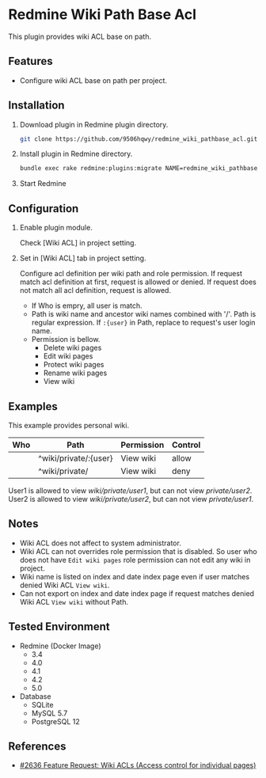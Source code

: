 # Redmine Wiki Path Base Acl

This plugin provides wiki ACL base on path.

## Features

-  Configure wiki ACL base on path per project.

## Installation

1. Download plugin in Redmine plugin directory.
   ```sh
   git clone https://github.com/9506hqwy/redmine_wiki_pathbase_acl.git
   ```
2. Install plugin in Redmine directory.
   ```sh
   bundle exec rake redmine:plugins:migrate NAME=redmine_wiki_pathbase_acl RAILS_ENV=production
   ```
3. Start Redmine

## Configuration

1. Enable plugin module.

   Check [Wiki ACL] in project setting.

2. Set in [Wiki ACL] tab in project setting.

   Configure acl definition per wiki path and role permission.
   If request match acl definition at first, request is allowed or denied.
   If request does not match all acl definition, request is allowed.

   - If Who is empry, all user is match.
   - Path is wiki name and ancestor wiki names combined with '/'.
     Path is regular expression.
     If `:{user}` in Path, replace to request's user login name.
   - Permission is bellow.
     - Delete wiki pages
     - Edit wiki pages
     - Protect wiki pages
     - Rename wiki pages
     - View wiki

## Examples

This example provides personal wiki.

| Who  | Path                  | Permission  | Control  |
| ---- | --------------------- | ----------- | -------- |
|      | ^wiki/private/:{user} | View wiki   | allow    |
|      | ^wiki/private/        | View wiki   | deny     |

User1 is allowed to view *wiki/private/user1*, but can not view *private/user2*.
User2 is allowed to view *wiki/private/user2*, but can not view *private/user1*.

## Notes

- Wiki ACL does not affect to system administrator.
- Wiki ACL can not overrides role permission that is disabled.
  So user who does not have `Edit wiki pages` role permission can not edit any wiki in project.
- Wiki name is listed on index and date index page even if user matches denied Wiki ACL `View wiki`.
- Can not export on index and date index page if request matches denied Wiki ACL `View wiki` without Path.

## Tested Environment

* Redmine (Docker Image)
  * 3.4
  * 4.0
  * 4.1
  * 4.2
  * 5.0
* Database
  * SQLite
  * MySQL 5.7
  * PostgreSQL 12

## References

- [#2636 Feature Request: Wiki ACLs (Access control for individual pages)](https://www.redmine.org/issues/2636)
